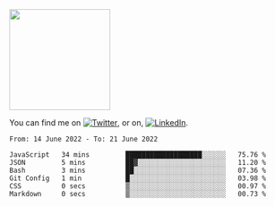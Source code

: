 <!-- ![visitors](https://visitor-badge.glitch.me/badge?page_id=page.id) -->

<img height="180em" src="https://github-readme-stats.vercel.app/api?username=alihernandez&show_icons=true&hide_border=true&&count_private=true&include_all_commits=true" />

<!-- Actual text -->

You can find me on [![Twitter][1.2]][1], or on, [![LinkedIn][2.2]][2].

<!-- Icons -->

[1.2]: http://i.imgur.com/wWzX9uB.png (twitter icon without padding)
[2.2]: https://raw.githubusercontent.com/MartinHeinz/MartinHeinz/master/linkedin-3-16.png (LinkedIn icon without padding)

<!-- Links to your social media accounts -->

[1]: https://twitter.com/phantomramen
[2]: https://www.linkedin.com/in/ali-hernandez-96b1b71a9/

<!--START_SECTION:waka-->

```text
From: 14 June 2022 - To: 21 June 2022

JavaScript   34 mins         ███████████████████░░░░░░   75.76 %
JSON         5 mins          ██▓░░░░░░░░░░░░░░░░░░░░░░   11.20 %
Bash         3 mins          ██░░░░░░░░░░░░░░░░░░░░░░░   07.36 %
Git Config   1 min           █░░░░░░░░░░░░░░░░░░░░░░░░   03.98 %
CSS          0 secs          ▒░░░░░░░░░░░░░░░░░░░░░░░░   00.97 %
Markdown     0 secs          ▒░░░░░░░░░░░░░░░░░░░░░░░░   00.73 %
```

<!--END_SECTION:waka-->
